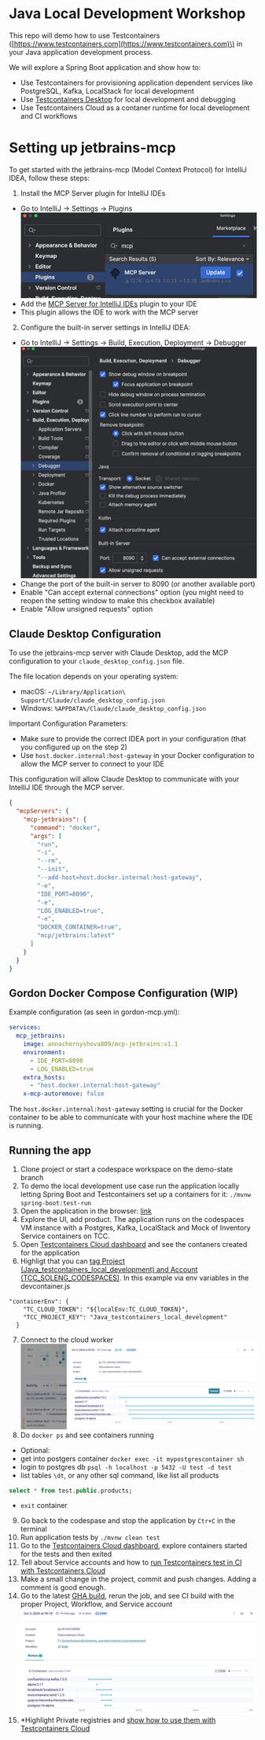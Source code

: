 # Java Local Development Workshop

This repo will demo how to use Testcontainers \([https://www.testcontainers.com](https://www.testcontainers.com)\) in your Java application development process.

We will explore a Spring Boot application and show how to:
* Use Testcontainers for provisioning application dependent services like PostgreSQL, Kafka, LocalStack for local development
* Use [Testcontainers Desktop](https://testcontainers.com/desktop/) for local development and debugging
* Use Testcontainers Cloud as a contaner runtime for local development and CI workflows

# Setting up jetbrains-mcp

To get started with the jetbrains-mcp (Model Context Protocol) for IntelliJ IDEA, follow these steps:

1. Install the MCP Server plugin for IntelliJ IDEs
  - Go to IntelliJ -> Settings -> Plugins ![img.png](plugin.png)
  - Add the [MCP Server for IntelliJ IDEs](https://plugins.jetbrains.com/plugin/26071-mcp-server) plugin to your IDE
  - This plugin allows the IDE to work with the MCP server

2. Configure the built-in server settings in IntelliJ IDEA:
  - Go to IntelliJ -> Settings -> Build, Execution, Deployment -> Debugger ![img.png](settings.png)
  - Change the port of the built-in server to 8090 (or another available port)
  - Enable "Can accept external connections" option (you might need to reopen the setting window to make this checkbox available)
  - Enable "Allow unsigned requests" option

## Claude Desktop Configuration

To use the jetbrains-mcp server with Claude Desktop, add the MCP configuration to your `claude_desktop_config.json` file.

The file location depends on your operating system:
- macOS: `~/Library/Application\ Support/Claude/claude_desktop_config.json`
- Windows: `%APPDATA%/Claude/claude_desktop_config.json`

Important Configuration Parameters:
- Make sure to provide the correct IDEA port in your configuration (that you configured up on the step 2)
- Use `host.docker.internal:host-gateway` in your Docker configuration to allow the MCP server to connect to your IDE

This configuration will allow Claude Desktop to communicate with your IntelliJ IDE through the MCP server.
```json
{
  "mcpServers": {
    "mcp-jetbrains": {
      "command": "docker",
      "args": [
        "run",
        "-i",
        "--rm",
        "--init",
        "--add-host=host.docker.internal:host-gateway",
        "-e",
        "IDE_PORT=8090",
        "-e",
        "LOG_ENABLED=true",
        "-e",
        "DOCKER_CONTAINER=true",
        "mcp/jetbrains:latest"
      ]
    }
  }
}
```

## Gordon Docker Compose Configuration (WIP)

Example configuration (as seen in gordon-mcp.yml):
```yaml
services:
  mcp_jetbrains:
    image: annachernyshova809/mcp-jetbrains:v1.1
    environment:
      - IDE_PORT=8090
      - LOG_ENABLED=true
    extra_hosts:
      - "host.docker.internal:host-gateway"
    x-mcp-autoremove: false
```

The `host.docker.internal:host-gateway` setting is crucial for the Docker container to be able to communicate with your host machine where the IDE is running.


## Running the app
1. Clone project or start a codespace workspace on the demo-state branch 
2. To demo the local development use case run the application locally letting Spring Boot and Testcontainers set up a containers for it: `./mvnw spring-boot:test-run`
3. Open the application in the browser: [link](http://localhost:8080/)
4. Explore the UI, add product. The application runs on the codespaces VM instance with a Postgres, Kafka, LocalStack and Mock of Inventory Service containers on TCC.
5. Open [Testcontainers Cloud dashboard](https://app.testcontainers.cloud/dashboard) and see the contaners created for the application
6. Highligt that you can [tag Project (Java_testcontainers_local_development) and Account (TCC_SOLENG_CODESPACES)](https://testcontainers.com/cloud/docs/#tag-test-sessions-by-project). In this example via env variables in the devcontainer.js 
```shell
"containerEnv": {
    "TC_CLOUD_TOKEN": "${localEnv:TC_CLOUD_TOKEN}",
    "TCC_PROJECT_KEY": "Java_testcontainers_local_development"
  }
``` 
7. Connect to the cloud worker ![img.png](img.png)
8. Do `docker ps` and see containers running
* Optional: 
* get into postgers container `docker exec -it mypostgrescontainer sh` 
* login to postgres db `psql -h localhost -p 5432 -U test -d test`
* list tables `\dt`, or any other sql command, like list all products 
```sql
select * from test.public.products;
```
* `exit` container
9. Go back to the codespase and stop the application by `Ctr+C` in the terminal
10. Run application tests by `./mvnw clean test`
11. Go to the [Testcontainers Cloud dashboard](https://app.testcontainers.cloud/dashboard), explore containers started for the tests and then exited
12. Tell about Service accounts and how to [run Testcontainers test in CI with Testcontainers Cloud](https://www.testcontainers.cloud/ci)
13. Make a small change in the project, commit and push changes. Adding a comment is good enough.
14. Go to the latest [GHA build](https://github.com/DockerSolutionsEngineering/java-testcontainers-local-development/actions), rerun the job, and see CI build with the proper Project, Workflow, and Service account ![img_1.png](img_1.png)
15. *Highlight Private registries and [show how to use them with Testcontainers Cloud](https://app.testcontainers.cloud/dashboard/settings)
